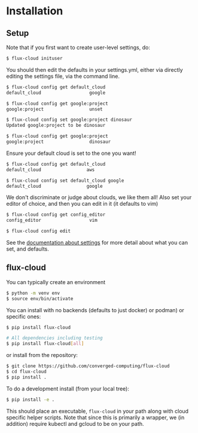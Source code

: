 # Installation

## Setup

Note that if you first want to create user-level settings, do:

```bash
$ flux-cloud inituser
```

You should then edit the defaults in your settings.yml, either via directly editing
the settings file, via the command line.

```bash
$ flux-cloud config get default_cloud
default_cloud                  google

$ flux-cloud config get google:project
google:project                 unset

$ flux-cloud config set google:project dinosaur
Updated google:project to be dinosaur

$ flux-cloud config get google:project
google:project                 dinosaur
```

Ensure your default cloud is set to the one you want!

```bash
$ flux-cloud config get default_cloud
default_cloud                 aws

$ flux-cloud config set default_cloud google
default_cloud                 google
```

We don't discriminate or judge about clouds, we like them all!
Also set your editor of choice, and then you can edit in it (it defaults to vim)

```bash
$ flux-cloud config get config_editor
config_editor                  vim
```

```bash
$ flux-cloud config edit
```

See the [documentation about settings](settings.md) for more detail about what you can set,
and defaults.

## flux-cloud

You can typically create an environment

```bash
$ python -m venv env
$ source env/bin/activate
```

You can install with no backends (defaults to just docker) or podman)
or specific ones:

```bash
$ pip install flux-cloud

# All dependencies including testing
$ pip install flux-cloud[all]
```

or install from the repository:

```bash
$ git clone https://github.com/converged-computing/flux-cloud
$ cd flux-cloud
$ pip install .
```

To do a development install (from your local tree):

```bash
$ pip install -e .
```

This should place an executable, `flux-cloud` in your path
along with cloud specific helper scripts. Note that since this is
primarily a wrapper, we (in addition) require kubectl and gcloud
to be on your path.
